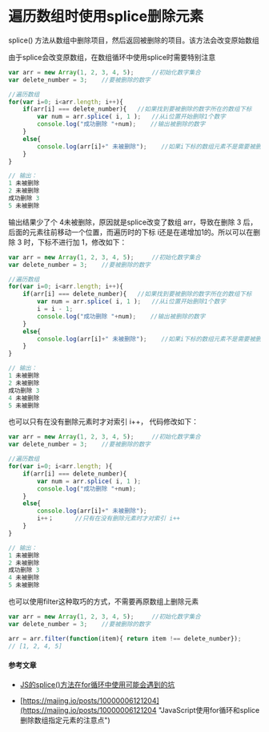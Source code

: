 # 遍历数组时使用splice删除元素

splice\(\) 方法从数组中删除项目，然后返回被删除的项目。该方法会改变原始数组

由于splice会改变原数组，在数组循环中使用splice时需要特别注意

```js
var arr = new Array(1, 2, 3, 4, 5);     //初始化数字集合
var delete_number = 3;    //要被删除的数字

//遍历数组
for(var i=0; i<arr.length; i++){
    if(arr[i] === delete_number){   //如果找到要被删除的数字所在的数组下标
        var num = arr.splice( i, 1 );   //从i位置开始删除1个数字
        console.log("成功删除 "+num);    //输出被删除的数字
    }
    else{
        console.log(arr[i]+" 未被删除");    //如果i下标的数组元素不是需要被删除的数字，就输出数字
    }
}

// 输出：
1 未被删除
2 未被删除
成功删除 3
5 未被删除
```

输出结果少了个 4未被删除，原因就是splice改变了数组 arr，导致在删除 3 后，后面的元素往前移动一个位置，而遍历时的下标 i还是在递增加1的。所以可以在删除 3 时，下标不进行加 1，修改如下：

```js
var arr = new Array(1, 2, 3, 4, 5);     //初始化数字集合
var delete_number = 3;    //要被删除的数字

//遍历数组
for(var i=0; i<arr.length; i++){
    if(arr[i] === delete_number){   //如果找到要被删除的数字所在的数组下标
        var num = arr.splice( i, 1 );   //从i位置开始删除1个数字
        i = i - 1;
        console.log("成功删除 "+num);    //输出被删除的数字
    }
    else{
        console.log(arr[i]+" 未被删除");    //如果i下标的数组元素不是需要被删除的数字，就输出数字
    }
}

// 输出：
1 未被删除
2 未被删除
成功删除 3
4 未被删除
5 未被删除
```

也可以只有在没有删除元素时才对索引 i++， 代码修改如下：

```js
var arr = new Array(1, 2, 3, 4, 5);     //初始化数字集合
var delete_number = 3;    //要被删除的数字

//遍历数组
for(var i=0; i<arr.length; ){
    if(arr[i] === delete_number){   
        var num = arr.splice( i, 1 );   
        console.log("成功删除 "+num);    
    }
    else{
        console.log(arr[i]+" 未被删除");   
        i++；      //只有在没有删除元素时才对索引 i++
    }
}

// 输出：
1 未被删除
2 未被删除
成功删除 3
4 未被删除
5 未被删除
```

也可以使用filter这种取巧的方式，不需要再原数组上删除元素

```js
var arr = new Array(1, 2, 3, 4, 5);     //初始化数字集合
var delete_number = 3;    //要被删除的数字

arr = arr.filter(function(item){ return item !== delete_number});
// [1, 2, 4, 5]
```

#### 参考文章

* [JS的splice\(\)方法在for循环中使用可能会遇到的坑](https://blog.csdn.net/a727911438/article/details/55224532)

* [https://majing.io/posts/10000006121204](https://majing.io/posts/10000006121204 "JavaScript使用for循环和splice删除数组指定元素的注意点")



